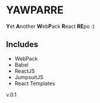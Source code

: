 YAWPARRE
========

**Y**et **A**nother **W**eb**P**ack **R**eact **RE**po :)

Includes
--------

* WebPack
* Babel
* ReactJS
* JumpsuitJS
* React Templates

v.0.1
